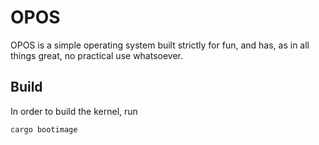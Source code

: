 # OPOS

OPOS is a simple operating system built strictly for fun, and has, as in all things great,
no practical use whatsoever.

## Build

In order to build the kernel, run 
```
cargo bootimage
```
